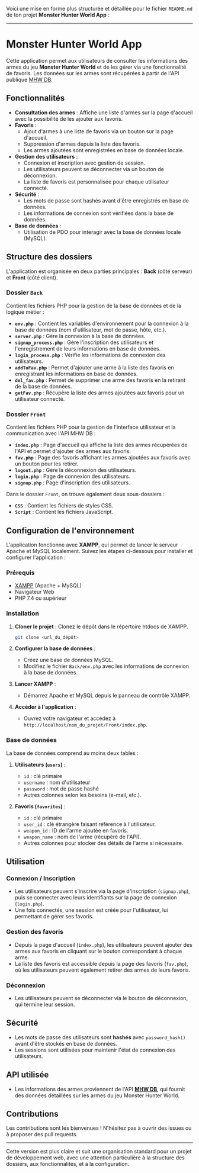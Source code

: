 Voici une mise en forme plus structurée et détaillée pour le fichier `README.md` de ton projet **Monster Hunter World App** :

---

# Monster Hunter World App

Cette application permet aux utilisateurs de consulter les informations des armes du jeu **Monster Hunter World** et de les gérer via une fonctionnalité de favoris. Les données sur les armes sont récupérées à partir de l'API publique [MHW DB](https://mhw-db.com/weapons).

## Fonctionnalités

- **Consultation des armes** : Affiche une liste d'armes sur la page d'accueil avec la possibilité de les ajouter aux favoris.
- **Favoris** :
  - Ajout d'armes à une liste de favoris via un bouton sur la page d'accueil.
  - Suppression d'armes depuis la liste des favoris.
  - Les armes ajoutées sont enregistrées en base de données locale.
- **Gestion des utilisateurs** :
  - Connexion et inscription avec gestion de session.
  - Les utilisateurs peuvent se déconnecter via un bouton de déconnexion.
  - La liste de favoris est personnalisée pour chaque utilisateur connecté.
- **Sécurité** :
  - Les mots de passe sont hashés avant d'être enregistrés en base de données.
  - Les informations de connexion sont vérifiées dans la base de données.
- **Base de données** :
  - Utilisation de PDO pour interagir avec la base de données locale (MySQL).

## Structure des dossiers

L'application est organisée en deux parties principales : **Back** (côté serveur) et **Front** (côté client).

### Dossier `Back`
Contient les fichiers PHP pour la gestion de la base de données et de la logique métier :

- **`env.php`** : Contient les variables d'environnement pour la connexion à la base de données (nom d'utilisateur, mot de passe, hôte, etc.).
- **`server.php`** : Gère la connexion à la base de données.
- **`signup_process.php`** : Gère l'inscription des utilisateurs et l'enregistrement de leurs informations en base de données.
- **`login_process.php`** : Vérifie les informations de connexion des utilisateurs.
- **`addToFav.php`** : Permet d'ajouter une arme à la liste des favoris en enregistrant les informations en base de données.
- **`del_fav.php`** : Permet de supprimer une arme des favoris en la retirant de la base de données.
- **`getFav.php`** : Récupère la liste des armes ajoutées aux favoris pour un utilisateur connecté.

### Dossier `Front`
Contient les fichiers PHP pour la gestion de l'interface utilisateur et la communication avec l'API MHW DB :

- **`index.php`** : Page d'accueil qui affiche la liste des armes récupérées de l'API et permet d'ajouter des armes aux favoris.
- **`fav.php`** : Page des favoris affichant les armes ajoutées aux favoris avec un bouton pour les retirer.
- **`logout.php`** : Gère la déconnexion des utilisateurs.
- **`login.php`** : Page de connexion des utilisateurs.
- **`signup.php`** : Page d'inscription des utilisateurs.

Dans le dossier `Front`, on trouve également deux sous-dossiers :
- **`CSS`** : Contient les fichiers de styles CSS.
- **`Script`** : Contient les fichiers JavaScript.

## Configuration de l'environnement

L'application fonctionne avec **XAMPP**, qui permet de lancer le serveur Apache et MySQL localement. Suivez les étapes ci-dessous pour installer et configurer l'application :

### Prérequis
- [XAMPP](https://www.apachefriends.org/index.html) (Apache + MySQL)
- Navigateur Web
- PHP 7.4 ou supérieur

### Installation

1. **Cloner le projet** :
   Clonez le dépôt dans le répertoire htdocs de XAMPP.

   ```bash
   git clone <url_du_dépôt>
   ```

2. **Configurer la base de données** :
   - Créez une base de données MySQL.
   - Modifiez le fichier `Back/env.php` avec les informations de connexion à la base de données.

3. **Lancer XAMPP** :
   - Démarrez Apache et MySQL depuis le panneau de contrôle XAMPP.
   
4. **Accéder à l'application** :
   - Ouvrez votre navigateur et accédez à `http://localhost/nom_du_projet/Front/index.php`.

### Base de données

La base de données comprend au moins deux tables :

1. **Utilisateurs (`users`)** :
   - `id` : clé primaire
   - `username` : nom d'utilisateur
   - `password` : mot de passe hashé
   - Autres colonnes selon les besoins (e-mail, etc.).

2. **Favoris (`favorites`)** :
   - `id` : clé primaire
   - `user_id` : clé étrangère faisant référence à l'utilisateur.
   - `weapon_id` : ID de l'arme ajoutée en favoris.
   - `weapon_name` : nom de l'arme (récupéré de l'API).
   - Autres colonnes pour stocker des détails de l'arme si nécessaire.

## Utilisation

### Connexion / Inscription

- Les utilisateurs peuvent s'inscrire via la page d'inscription (`signup.php`), puis se connecter avec leurs identifiants sur la page de connexion (`login.php`).
- Une fois connectés, une session est créée pour l'utilisateur, lui permettant de gérer ses favoris.

### Gestion des favoris

- Depuis la page d'accueil (`index.php`), les utilisateurs peuvent ajouter des armes aux favoris en cliquant sur le bouton correspondant à chaque arme.
- La liste des favoris est accessible depuis la page des favoris (`fav.php`), où les utilisateurs peuvent également retirer des armes de leurs favoris.

### Déconnexion

- Les utilisateurs peuvent se déconnecter via le bouton de déconnexion, qui termine leur session.

## Sécurité

- Les mots de passe des utilisateurs sont **hashés** avec `password_hash()` avant d'être stockés en base de données.
- Les sessions sont utilisées pour maintenir l'état de connexion des utilisateurs.

## API utilisée

- Les informations des armes proviennent de l'API **[MHW DB](https://mhw-db.com/weapons)**, qui fournit des données détaillées sur les armes du jeu Monster Hunter World.

## Contributions

Les contributions sont les bienvenues ! N'hésitez pas à ouvrir des issues ou à proposer des pull requests.

---

Cette version est plus claire et suit une organisation standard pour un projet de développement web, avec une attention particulière à la structure des dossiers, aux fonctionnalités, et à la configuration.